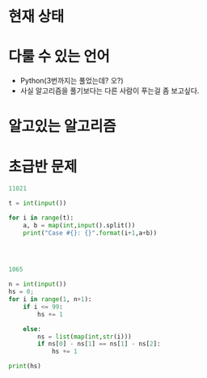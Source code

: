 # 현재 상태



# 다룰 수 있는 언어



* Python(3번까지는 풀었는데? 오?)
* 사실 알고리즘을 풀기보다는 다른 사람이 푸는걸 좀 보고싶다.



# 알고있는 알고리즘







# 초급반 문제



```python
11021

t = int(input())

for i in range(t):
    a, b = map(int,input().split())
    print("Case #{}: {}".format(i+1,a+b))

    
    
```



```python
1065

n = int(input())
hs = 0;
for i in range(1, n+1):
    if i <= 99:
        hs += 1

    else:
        ns = list(map(int,str(i)))
        if ns[0] - ns[1] == ns[1] - ns[2]:
            hs += 1

print(hs)

```

